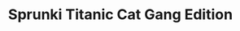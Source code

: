 ---
slug: sprunki-titanic-cat-gang-edition-2730
title: Sprunki Titanic Cat Gang Edition
description: "Sprunki Titanic Cat Gang Edition is an exciting online game. Play for free directly in your browser!"
icon: /images/popular_mods/Sprunki Titanic Cat Gang Edition.png
url: https://wowtbc.net/sprunkin/titanic-cat1/index.html
previewImage: /images/popular_mods/Sprunki Titanic Cat Gang Edition.png
type: popular mods

# SEO配置
seo:
  title: "Sprunki Titanic Cat Gang Edition - Play Free Online Game | Fun Browser Games"
  description: "Sprunki Titanic Cat Gang Edition - Play this fun online game for free in your browser. No download required!"
  ogImage: "/images/popular_mods/Sprunki Titanic Cat Gang Edition.png"
  keywords: "sprunki-titanic-cat-gang-edition-2730, online game, browser game, free game, popular mods game, play online"

videoUrls:
  - https://www.youtube.com/embed/example1
  - https://www.youtube.com/embed/example2

whyPlay:
  title: "Why Play Sprunki Titanic Cat Gang Edition?"
  items:
    - "Immersive Gameplay: Sprunki Titanic Cat Gang Edition offers an engaging and immersive gaming experience that will keep you entertained for hours"
    - "Challenging Levels: Test your skills with increasingly difficult challenges and obstacles"
    - "Beautiful Graphics: Enjoy stunning visuals and smooth animations that bring the game world to life"
    - "Regular Updates: New content and features are added regularly to keep the game fresh and exciting"
    - "Free to Play: Experience all the fun without spending a penny"
    - "Community Features: Connect with other players, share strategies, and compete for high scores"
    - "Cross-Platform: Play on any device with a web browser, no downloads required"

features:
  title: "Key Features of Sprunki Titanic Cat Gang Edition"
  image: "/images/popular_mods/Sprunki Titanic Cat Gang Edition.png"
  items:
    - "Intuitive Controls: Easy to learn controls make Sprunki Titanic Cat Gang Edition accessible for players of all skill levels"
    - "Multiple Game Modes: Enjoy various gameplay options that provide different challenges and experiences"
    - "Character Customization: Personalize your gaming experience with unique characters and items"
    - "Achievement System: Complete special tasks to earn rewards and recognition"
    - "Leaderboards: Compete with players worldwide and see who can achieve the highest scores"

characteristics:
  title: "Game Characteristics"
  image: "/images/popular_mods/Sprunki Titanic Cat Gang Edition.png"
  items:
    - "Genre: Popular mods game with elements of strategy and skill"
    - "Difficulty: Suitable for both casual gamers and those seeking a challenge"
    - "Play Time: Quick sessions or extended gameplay, depending on your preference"
    - "Art Style: Vibrant and engaging visuals that enhance the gaming experience"
    - "Sound Design: Immersive audio that complements the gameplay perfectly"

info: "Sprunki Titanic Cat Gang Edition is an exciting online game that offers players a unique and engaging gaming experience. With its intuitive controls, stunning visuals, and challenging gameplay, Sprunki Titanic Cat Gang Edition provides hours of entertainment for players of all ages and skill levels. Whether you're looking for a quick gaming session during a break or an extended play session, Sprunki Titanic Cat Gang Edition delivers an immersive experience that will keep you coming back for more. The game features multiple levels of increasing difficulty, ensuring that players are constantly challenged as they progress. With regular updates adding new content and features, Sprunki Titanic Cat Gang Edition remains fresh and exciting, providing endless entertainment options for its growing community of players."

howToPlayIntro: "Welcome to Sprunki Titanic Cat Gang Edition! This guide will walk you through the basics and help you master the game. Whether you're a beginner or looking to improve your skills, these tips and instructions will enhance your gaming experience."

howToPlaySteps:
  - title: "Getting Started"
    description: "Begin your Sprunki Titanic Cat Gang Edition adventure by familiarizing yourself with the controls. Use your keyboard or mouse to navigate through the game interface. The tutorial will guide you through the basic mechanics and help you understand the objectives."
  - title: "Understanding the Objectives"
    description: "In Sprunki Titanic Cat Gang Edition, your main goal is to progress through levels by completing specific objectives. Each level presents unique challenges that require different strategies and approaches."
  - title: "Mastering the Controls"
    description: "Practice using the controls to improve your precision and reaction time. Sprunki Titanic Cat Gang Edition requires quick reflexes and strategic thinking to overcome obstacles and defeat opponents."
  - title: "Utilizing Power-ups"
    description: "Collect power-ups throughout the game to enhance your abilities and overcome difficult challenges. Each power-up offers unique advantages that can be crucial for success."
  - title: "Developing Strategies"
    description: "As you progress in Sprunki Titanic Cat Gang Edition, develop effective strategies for different scenarios. Analyze patterns, anticipate challenges, and adapt your approach to maximize your performance."

faq:
  title: "Frequently Asked Questions about Sprunki Titanic Cat Gang Edition"
  items:
    - question: "Is Sprunki Titanic Cat Gang Edition free to play?"
      answer: "Yes, Sprunki Titanic Cat Gang Edition is completely free to play directly in your web browser. No downloads or purchases are required to enjoy the full game experience."
    - question: "Can I play Sprunki Titanic Cat Gang Edition on mobile devices?"
      answer: "Yes, Sprunki Titanic Cat Gang Edition is optimized for both desktop and mobile play. You can enjoy the game on any device with a web browser and internet connection."
    - question: "Are there any in-game purchases?"
      answer: "While Sprunki Titanic Cat Gang Edition is free to play, there may be optional in-game purchases available for cosmetic items or additional features that don't affect core gameplay."
    - question: "How often is Sprunki Titanic Cat Gang Edition updated?"
      answer: "The developers regularly update Sprunki Titanic Cat Gang Edition with new content, features, and improvements based on player feedback and game performance."
    - question: "Can I play Sprunki Titanic Cat Gang Edition offline?"
      answer: "Currently, Sprunki Titanic Cat Gang Edition requires an internet connection to play as it's a browser-based online game."
    - question: "Is Sprunki Titanic Cat Gang Edition suitable for children?"
      answer: "Yes, Sprunki Titanic Cat Gang Edition is designed to be family-friendly and suitable for players of all ages."
    - question: "How do I report bugs or issues?"
      answer: "If you encounter any problems while playing Sprunki Titanic Cat Gang Edition, you can report them through the game's support page or contact the developers directly through their website."
    - question: "Still Have Questions?"
      answer: "If you have additional questions about Sprunki Titanic Cat Gang Edition that aren't covered in this FAQ, please visit our support center or contact our customer service team for assistance."
---